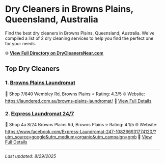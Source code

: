 # Dry Cleaners in Browns Plains, Queensland, Australia

Find the best dry cleaners in Browns Plains, Queensland, Australia. We've compiled a list of 2 dry cleaning services to help you find the perfect one for your needs.

🌐 **[View Full Directory on DryCleanersNear.com](https://drycleanersnear.com/city/Australia/Queensland/Browns%20Plains)**

## Top Dry Cleaners

### 1. [Browns Plains Laundromat](https://drycleanersnear.com/dryCleaner/68aa739339cc7c0899005c44/browns-plains-laundromat)
📍 Shop 7/840 Wembley Rd, Browns Plains
⭐ Rating: 4.3/5
🌐 Website: https://laundered.com.au/browns-plains-laundromat/
🔗 [View Full Details](https://drycleanersnear.com/dryCleaner/68aa739339cc7c0899005c44/browns-plains-laundromat)

### 2. [Express Laundromat 24/7](https://drycleanersnear.com/dryCleaner/68aa733239cc7c0899005913/express-laundromat-24-7)
📍 Shop 4a 8/24 Browns Plains Rd, Browns Plains
⭐ Rating: 4.1/5
🌐 Website: https://www.facebook.com/Express-Laundromat-247-108266931774120/?utm_source=google&utm_medium=organic&utm_campaign=gmb
🔗 [View Full Details](https://drycleanersnear.com/dryCleaner/68aa733239cc7c0899005913/express-laundromat-24-7)


---

*Last updated: 8/29/2025*
